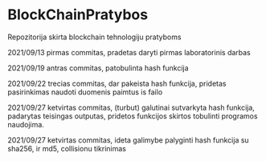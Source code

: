 # BlockChainPratybos
Repozitorija skirta blockchain tehnologiju pratyboms

   2021/09/13 pirmas commitas, pradetas daryti pirmas laboratorinis darbas
   
   
   2021/09/19 antras commitas, patobulinta hash funkcija

   
   2021/09/22 trecias commitas, dar pakeista hash funkcija, pridetas pasirinkimas naudoti duomenis paimtus is failo
   
   2021/09/27 ketvirtas commitas, (turbut) galutinai sutvarkyta hash funkcija, padarytas teisingas outputas, pridetos funkcijos skirtos tobulinti programos naudojima.
   
   2021/09/27 ketvirtas commitas, ideta galimybe palyginti hash funkcija su sha256, ir md5, collisionu tikrinimas
